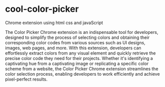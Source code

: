 # cool-color-picker
Chrome extension using html css and javaScript


The Color Picker Chrome extension is an indispensable tool for developers, designed to simplify the process of selecting colors and obtaining their corresponding color codes from various sources such as UI designs, images, web pages, and more. With this extension, developers can effortlessly extract colors from any visual element and quickly retrieve the precise color code they need for their projects. Whether it's identifying a captivating hue from a captivating image or replicating a specific color scheme from a website, the Color Picker Chrome extension streamlines the color selection process, enabling developers to work efficiently and achieve pixel-perfect results.

